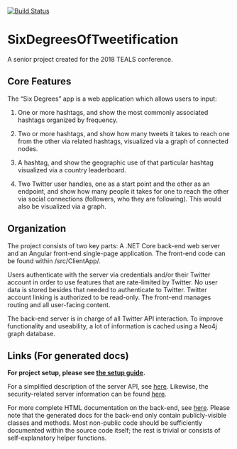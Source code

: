 [![Build Status](https://travis-ci.com/APlagman/SixDegreesOfTweetification.svg?token=iPhZBdmsACsxxyMy4thY&branch=master)](https://travis-ci.com/APlagman/SixDegreesOfTweetification)
# SixDegreesOfTweetification
A senior project created for the 2018 TEALS conference.

## Core Features
The “Six Degrees” app is a web application which allows users to input:

1. One or more hashtags, and show the most commonly associated hashtags organized by frequency.

2. Two or more hashtags, and show how many tweets it takes to reach one from the other via related hashtags, visualized via a graph of connected nodes.

3. A hashtag, and show the geographic use of that particular hashtag visualized via a country leaderboard.

4. Two Twitter user handles, one as a start point and the other as an endpoint, and show how many people it takes for one to reach the other via social connections (followers, who they are following). This would also be visualized via a graph.

## Organization
The project consists of two key parts: A .NET Core back-end web server and an Angular front-end single-page application.
The front-end code can be found within /src/ClientApp/.

Users authenticate with the server via credentials and/or their Twitter account in order to use features that are rate-limited by Twitter. No user data is stored besides that needed to authenticate to Twitter. Twitter account linking is authorized to be read-only.
The front-end manages routing and all user-facing content.

The back-end server is in charge of all Twitter API interaction. To improve functionality and useability, a lot of information is cached using a Neo4j graph database.

## Links (For generated docs)
**For project setup, please see [the setup guide](./articles/Project-Setup.html).**

For a simplified description of the server API, see [here](./articles/Six-Degrees-API.html).
Likewise, the security-related server information can be found [here](./articles/Security.html).

For more complete HTML documentation on the back-end, see [here](./api/SixDegrees.html).
Please note that the generated docs for the back-end only contain publicly-visible classes and methods. Most non-public code should be sufficiently documented within the source code itself; the rest is trivial or consists of self-explanatory helper functions.
